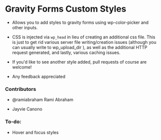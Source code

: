 Gravity Forms Custom Styles
===========================

* Allows you to add styles to gravity forms using wp-color-picker and other inputs.

* CSS is injected via `wp_head` in lieu of creating an additional css file. This is just to get rid various server file writing/creation issues (although you can usually write to wp_upload_dir ), as well as the additional HTTP request generated, and lastly, various caching issues.

* If you'd like to see another style added, pull requests of course are welcome!

* Any feedback appreciated

### Contributors

* @ramiabraham Rami Abraham

* Jayvie Canono

### To-do:

* Hover and focus styles